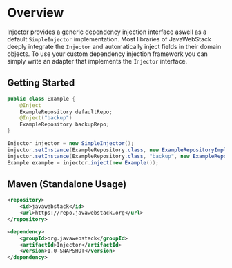 # Overview
Injector provides a generic dependency injection interface aswell as a default `SimpleInjector` implementation.
Most libraries of JavaWebStack deeply integrate the `Injector` and automatically inject fields in their domain objects.
To use your custom dependency injection framework you can simply write an adapter that implements the `Injector` interface.

## Getting Started
```java
public class Example {
    @Inject
    ExampleRepository defaultRepo;
    @Inject("backup")
    ExampleRepository backupRepo;
}
```
```java
Injector injector = new SimpleInjector();
injector.setInstance(ExampleRepository.class, new ExampleRepositoryImpl()); // Default instance
injector.setInstance(ExampleRepository.class, "backup", new ExampleRepositoryImpl()); // Named instance
Example example = injector.inject(new Example());
```

## Maven (Standalone Usage)
```xml
<repository>
    <id>javawebstack</id>
    <url>https://repo.javawebstack.org</url>
</repository>
```
```xml
<dependency>
    <groupId>org.javawebstack</groupId>
    <artifactId>Injector</artifactId>
    <version>1.0-SNAPSHOT</version>
</dependency>
```
